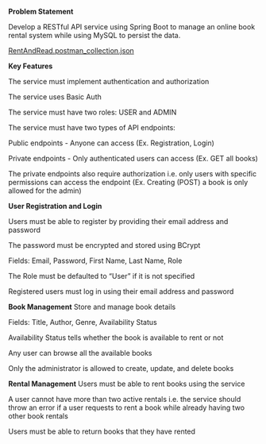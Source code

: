 
**Problem Statement**

Develop a RESTful API service using Spring Boot to manage an online book rental system while using MySQL to persist the data.

[RentAndRead.postman_collection.json](https://github.com/mrstrange47/krayush25_rent_and_read/files/14889354/RentAndRead.postman_collection.json)

**Key Features**

The service must implement authentication and authorization

The service uses Basic Auth

The service must have two roles: USER and ADMIN

The service must have two types of API endpoints:

Public endpoints - Anyone can access (Ex. Registration, Login)

Private endpoints - Only authenticated users can access (Ex. GET all books)

The private endpoints also require authorization i.e. only users with specific permissions can access the endpoint (Ex. Creating (POST) a book is only allowed for the admin)

**User Registration and Login**

Users must be able to register by providing their email address and password

The password must be encrypted and stored using BCrypt

Fields: Email, Password, First Name, Last Name, Role

The Role must be defaulted to “User” if it is not specified

Registered users must log in using their email address and password

**Book Management**
Store and manage book details

Fields: Title, Author, Genre, Availability Status

Availability Status tells whether the book is available to rent or not

Any user can browse all the available books

Only the administrator is allowed to create, update, and delete books

**Rental Management**
Users must be able to rent books using the service

A user cannot have more than two active rentals i.e. the service should throw an error if a user requests to rent a book while already having two other book rentals

Users must be able to return books that they have rented

